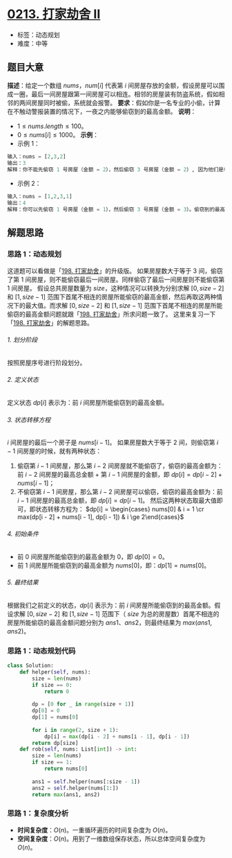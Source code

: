 # [0213. 打家劫舍 II](https://leetcode.cn/problems/house-robber-ii/)
- 标签：动态规划
- 难度：中等
## 题目大意
**描述**：给定一个数组 $nums$，$num[i]$ 代表第 $i$ 间房屋存放的金额，假设房屋可以围成一圈，最后一间房屋跟第一间房屋可以相连。相邻的房屋装有防盗系统，假如相邻的两间房屋同时被偷，系统就会报警。
**要求**：假如你是一名专业的小偷，计算在不触动警报装置的情况下，一夜之内能够偷窃到的最高金额。
**说明**：
- $1 \le nums.length \le 100$。
- $0 \le nums[i] \le 1000$。
**示例**：
- 示例 1：
```python
输入：nums = [2,3,2]
输出：3
解释：你不能先偷窃 1 号房屋（金额 = 2），然后偷窃 3 号房屋（金额 = 2）, 因为他们是相邻的。
```
- 示例 2：
```python
输入：nums = [1,2,3,1]
输出：4
解释：你可以先偷窃 1 号房屋（金额 = 1），然后偷窃 3 号房屋（金额 = 3）。偷窃到的最高金额 = 1 + 3 = 4。
```
## 解题思路
### 思路 1：动态规划
这道题可以看做是「[198. 打家劫舍](https://leetcode.cn/problems/house-robber/)」的升级版。
如果房屋数大于等于 $3$ 间，偷窃了第 $1$ 间房屋，则不能偷窃最后一间房屋。同样偷窃了最后一间房屋则不能偷窃第 $1$ 间房屋。
假设总共房屋数量为 $size$，这种情况可以转换为分别求解 $[0, size - 2]$ 和 $[1, size - 1]$ 范围下首尾不相连的房屋所能偷窃的最高金额，然后再取这两种情况下的最大值。而求解 $[0, size - 2]$ 和 $[1, size - 1]$ 范围下首尾不相连的房屋所能偷窃的最高金额问题就跟「[198. 打家劫舍](https://leetcode.cn/problems/house-robber)」所求问题一致了。
这里来复习一下「[198. 打家劫舍](https://leetcode.cn/problems/house-robber)」的解题思路。
###### 1. 划分阶段
按照房屋序号进行阶段划分。
###### 2. 定义状态
定义状态 $dp[i]$ 表示为：前 $i$ 间房屋所能偷窃到的最高金额。
###### 3. 状态转移方程
$i$ 间房屋的最后一个房子是 $nums[i - 1]$。
如果房屋数大于等于 $2$ 间，则偷窃第 $i - 1$ 间房屋的时候，就有两种状态：
1. 偷窃第 $i - 1$ 间房屋，那么第 $i - 2$ 间房屋就不能偷窃了，偷窃的最高金额为：前 $i - 2$ 间房屋的最高总金额 + 第 $i - 1$ 间房屋的金额，即 $dp[i] = dp[i - 2] + nums[i - 1]$；
1. 不偷窃第 $i - 1$ 间房屋，那么第 $i - 2$ 间房屋可以偷窃，偷窃的最高金额为：前 $i - 1$ 间房屋的最高总金额，即 $dp[i] = dp[i - 1]$。
然后这两种状态取最大值即可，即状态转移方程为：
$dp[i] = \begin{cases} nums[0] & i = 1 \cr max(dp[i - 2] + nums[i - 1], dp[i - 1]) & i \ge 2\end{cases}$
###### 4. 初始条件
- 前 $0$ 间房屋所能偷窃到的最高金额为 $0$，即 $dp[0] = 0$。
- 前 $1$ 间房屋所能偷窃到的最高金额为 $nums[0]$，即：$dp[1] = nums[0]$。
###### 5. 最终结果
根据我们之前定义的状态，$dp[i]$ 表示为：前 $i$ 间房屋所能偷窃到的最高金额。假设求解 $[0, size - 2]$ 和 $[1, size - 1]$ 范围下（ $size$ 为总的房屋数）首尾不相连的房屋所能偷窃的最高金额问题分别为 $ans1$、$ans2$，则最终结果为 $max(ans1, ans2)$。
### 思路 1：动态规划代码
```python
class Solution:
    def helper(self, nums):
        size = len(nums)
        if size == 0:
            return 0
 
        dp = [0 for _ in range(size + 1)]
        dp[0] = 0
        dp[1] = nums[0]
        
        for i in range(2, size + 1):
            dp[i] = max(dp[i - 2] + nums[i - 1], dp[i - 1])
        return dp[size]
    def rob(self, nums: List[int]) -> int:
        size = len(nums)
        if size == 1:
            return nums[0]
        
        ans1 = self.helper(nums[:size - 1])
        ans2 = self.helper(nums[1:])
        return max(ans1, ans2)
```
### 思路 1：复杂度分析
- **时间复杂度**：$O(n)$。一重循环遍历的时间复杂度为 $O(n)$。
- **空间复杂度**：$O(n)$。用到了一维数组保存状态，所以总体空间复杂度为 $O(n)$。
